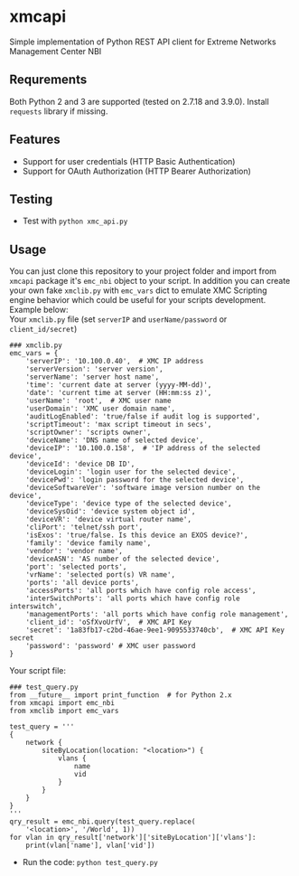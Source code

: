 # xmcapi
Simple implementation of Python REST API client for Extreme Networks Management Center NBI

## Requrements
Both Python 2 and 3 are supported (tested on 2.7.18 and 3.9.0). Install `requests` library if missing.

## Features
* Support for user credentials (HTTP Basic Authentication)
* Support for OAuth Authorization (HTTP Bearer Authorization)

## Testing
* Test with `python xmc_api.py`

## Usage
You can just clone this repository to your project folder and import from `xmcapi`
package it's `emc_nbi` object to your script. In addition you can create your own 
fake `xmclib.py` with `emc_vars` dict to emulate XMC Scripting engine behavior which
could be useful for your scripts development. Example below:\
Your `xmclib.py` file (set `serverIP` and `userName/password` or `client_id/secret`)
```
### xmclib.py
emc_vars = {
    'serverIP': '10.100.0.40',  # XMC IP address
    'serverVersion': 'server version',
    'serverName': 'server host name',
    'time': 'current date at server (yyyy-MM-dd)',
    'date': 'current time at server (HH:mm:ss z)',
    'userName': 'root',  # XMC user name
    'userDomain': 'XMC user domain name',
    'auditLogEnabled': 'true/false if audit log is supported',
    'scriptTimeout': 'max script timeout in secs',
    'scriptOwner': 'scripts owner',
    'deviceName': 'DNS name of selected device',
    'deviceIP': '10.100.0.158',  # 'IP address of the selected device',
    'deviceId': 'device DB ID',
    'deviceLogin': 'login user for the selected device',
    'devicePwd': 'login password for the selected device',
    'deviceSoftwareVer': 'software image version number on the device',
    'deviceType': 'device type of the selected device',
    'deviceSysOid': 'device system object id',
    'deviceVR': 'device virtual router name',
    'cliPort': 'telnet/ssh port',
    'isExos': 'true/false. Is this device an EXOS device?',
    'family': 'device family name',
    'vendor': 'vendor name',
    'deviceASN': 'AS number of the selected device',
    'port': 'selected ports',
    'vrName': 'selected port(s) VR name',
    'ports': 'all device ports',
    'accessPorts': 'all ports which have config role access',
    'interSwitchPorts': 'all ports which have config role interswitch',
    'managementPorts': 'all ports which have config role management',
    'client_id': 'oSfXvoUrfV',  # XMC API Key
    'secret': '1a83fb17-c2bd-46ae-9ee1-9095533740cb',  # XMC API Key secret
    'password': 'password' # XMC user password
}
```
Your script file:
```
### test_query.py
from __future__ import print_function  # for Python 2.x
from xmcapi import emc_nbi
from xmclib import emc_vars

test_query = '''
{
    network {
        siteByLocation(location: "<location>") {
            vlans {
                name
                vid
            }
        }
    }
}
'''
qry_result = emc_nbi.query(test_query.replace(
    '<location>', '/World', 1))
for vlan in qry_result['network']['siteByLocation']['vlans']:
    print(vlan['name'], vlan['vid'])
```
* Run the code: `python test_query.py`
